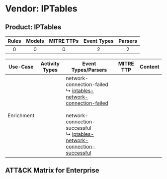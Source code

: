 Vendor: IPTables
================
Product: IPTables
-----------------
| Rules | Models | MITRE TTPs | Event Types | Parsers |
|:-----:|:------:|:----------:|:-----------:|:-------:|
|   0   |   0    |     0      |      2      |    2    |

|  Use-Case  | Activity Types | Event Types/Parsers                                                                                                                                                                                                                                                                                | MITRE TTP | Content |
|:----------:| -------------- | -------------------------------------------------------------------------------------------------------------------------------------------------------------------------------------------------------------------------------------------------------------------------------------------------- | --------- | ------- |
| Enrichment | <ul></li></ul> |  network-connection-failed<br> ↳ [iptables-network-connection-failed](../Parsers/parserContent_iptables-network-connection-failed.md)<br><br> network-connection-successful<br> ↳ [iptables-network-connection-successful](../Parsers/parserContent_iptables-network-connection-successful.md)<br> |           |         |

ATT&CK Matrix for Enterprise
----------------------------
